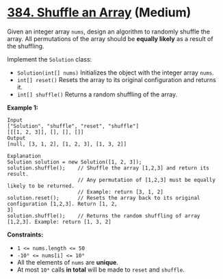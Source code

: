 # [384. Shuffle an Array][link] (Medium)

[link]: https://leetcode.com/problems/shuffle-an-array/

Given an integer array `nums`, design an algorithm to randomly shuffle the array. All permutations
of the array should be **equally likely** as a result of the shuffling.

Implement the `Solution` class:

- `Solution(int[] nums)` Initializes the object with the integer array `nums`.
- `int[] reset()` Resets the array to its original configuration and returns it.
- `int[] shuffle()` Returns a random shuffling of the array.

**Example 1:**

```
Input
["Solution", "shuffle", "reset", "shuffle"]
[[[1, 2, 3]], [], [], []]
Output
[null, [3, 1, 2], [1, 2, 3], [1, 3, 2]]

Explanation
Solution solution = new Solution([1, 2, 3]);
solution.shuffle();    // Shuffle the array [1,2,3] and return its result.
                       // Any permutation of [1,2,3] must be equally likely to be returned.
                       // Example: return [3, 1, 2]
solution.reset();      // Resets the array back to its original configuration [1,2,3]. Return [1, 2,
3]
solution.shuffle();    // Returns the random shuffling of array [1,2,3]. Example: return [1, 3, 2]
```

**Constraints:**

- `1 <= nums.length <= 50`
- `-10⁶ <= nums[i] <= 10⁶`
- All the elements of `nums` are **unique**.
- At most `10⁴` calls **in total** will be made to `reset` and `shuffle`.
